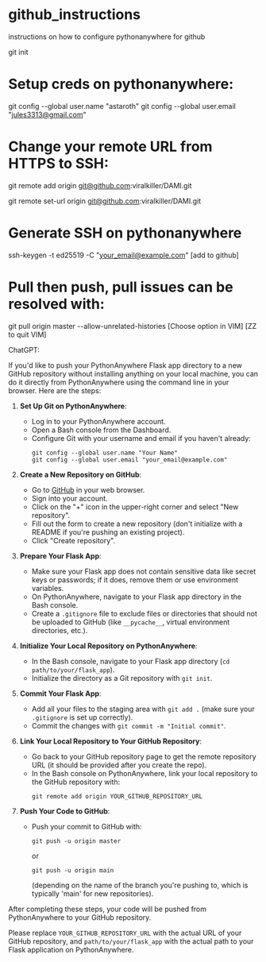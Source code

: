 # github_instructions
instructions on how to configure pythonanywhere for github

git init

# Setup creds on pythonanywhere:
git config --global user.name "astaroth"
git config --global user.email "jules3313@gmail.com"

# Change your remote URL from HTTPS to SSH:

git remote add origin git@github.com:viralkiller/DAMI.git


git remote set-url origin git@github.com:viralkiller/DAMI.git

# Generate SSH on pythonanywhere
ssh-keygen -t ed25519 -C "your_email@example.com"
[add to github]

# Pull then push, pull issues can be resolved with:
git pull origin master --allow-unrelated-histories
[Choose option in VIM]
[ZZ to quit VIM]

ChatGPT:

If you'd like to push your PythonAnywhere Flask app directory to a new GitHub repository without installing anything on your local machine, you can do it directly from PythonAnywhere using the command line in your browser. Here are the steps:

1. **Set Up Git on PythonAnywhere**:
   - Log in to your PythonAnywhere account.
   - Open a Bash console from the Dashboard.
   - Configure Git with your username and email if you haven't already:
     ```
     git config --global user.name "Your Name"
     git config --global user.email "your_email@example.com"
     ```

2. **Create a New Repository on GitHub**:
   - Go to [GitHub](https://github.com) in your web browser.
   - Sign into your account.
   - Click on the "+" icon in the upper-right corner and select "New repository".
   - Fill out the form to create a new repository (don't initialize with a README if you're pushing an existing project).
   - Click "Create repository".

3. **Prepare Your Flask App**:
   - Make sure your Flask app does not contain sensitive data like secret keys or passwords; if it does, remove them or use environment variables.
   - On PythonAnywhere, navigate to your Flask app directory in the Bash console.
   - Create a `.gitignore` file to exclude files or directories that should not be uploaded to GitHub (like `__pycache__`, virtual environment directories, etc.).

4. **Initialize Your Local Repository on PythonAnywhere**:
   - In the Bash console, navigate to your Flask app directory (`cd path/to/your/flask_app`).
   - Initialize the directory as a Git repository with `git init`.

5. **Commit Your Flask App**:
   - Add all your files to the staging area with `git add .` (make sure your `.gitignore` is set up correctly).
   - Commit the changes with `git commit -m "Initial commit"`.

6. **Link Your Local Repository to Your GitHub Repository**:
   - Go back to your GitHub repository page to get the remote repository URL (it should be provided after you create the repo).
   - In the Bash console on PythonAnywhere, link your local repository to the GitHub repository with:
     ```
     git remote add origin YOUR_GITHUB_REPOSITORY_URL
     ```

7. **Push Your Code to GitHub**:
   - Push your commit to GitHub with:
     ```
     git push -u origin master
     ```
     or
     ```
     git push -u origin main
     ```
     (depending on the name of the branch you're pushing to, which is typically 'main' for new repositories).

After completing these steps, your code will be pushed from PythonAnywhere to your GitHub repository.

Please replace `YOUR_GITHUB_REPOSITORY_URL` with the actual URL of your GitHub repository, and `path/to/your/flask_app` with the actual path to your Flask application on PythonAnywhere.
